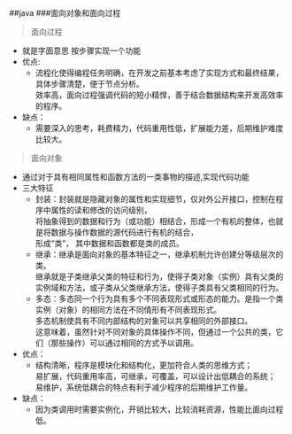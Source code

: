 ##java
###面向对象和面向过程
> 面向过程
- 就是字面意思 按步骤实现一个功能
- 优点:
  - 流程化使得编程任务明确，在开发之前基本考虑了实现方式和最终结果，具体步骤清楚，便于节点分析。  
    效率高，面向过程强调代码的短小精悍，善于结合数据结构来开发高效率的程序。
- 缺点：
  - 需要深入的思考，耗费精力，代码重用性低，扩展能力差，后期维护难度比较大。
> 面向对象
- 通过对于具有相同属性和函数方法的一类事物的描述,实现代码功能
- 三大特征
  - 封装：封装就是隐藏对象的属性和实现细节，仅对外公开接口，控制在程序中属性的读和修改的访问级别，  
  将抽象得到的数据和行为（或功能）相结合，形成一个有机的整体，也就是将数据与操作数据的源代码进行有机的结合，  
  形成“类”， 其中数据和函数都是类的成员。
  - 继承：继承是面向对象的基本特征之一，继承机制允许创建分等级层次的类。  
  继承就是子类继承父类的特征和行为，使得子类对象（实例）具有父类的实例域和方法，或子类从父类继承方法，使得子类具有父类相同的行为。
  - 多态：多态同一个行为具有多个不同表现形式或形态的能力。是指一个类实例（对象）的相同方法在不同情形有不同表现形式。  
  多态机制使具有不同内部结构的对象可以共享相同的外部接口。  
  这意味着，虽然针对不同对象的具体操作不同，但通过一个公共的类，它们（那些操作）可以通过相同的方式予以调用。
- 优点：
  - 结构清晰，程序是模块化和结构化，更加符合人类的思维方式；  
    易扩展，代码重用率高，可继承，可覆盖，可以设计出低耦合的系统；  
    易维护，系统低耦合的特点有利于减少程序的后期维护工作量。  
- 缺点：
  - 因为类调用时需要实例化，开销比较大，比较消耗资源，性能比面向过程低。

